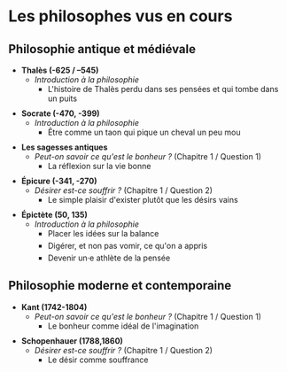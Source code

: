 # Les philosophes vus en cours

## Philosophie antique et médiévale

- Thalès (-625 / –545)
	- _Introduction à la philosophie_
		- L'histoire de Thalès perdu dans ses pensées et qui tombe dans un puits
- Socrate (-470, -399)
	- _Introduction à la philosophie_
		- Être comme un taon qui pique un cheval un peu mou
- Les sagesses antiques
	- _Peut-on savoir ce qu'est le bonheur ?_ (Chapitre 1 / Question 1)
		- La réflexion sur la vie bonne
- Épicure (-341, -270)
	- _Désirer est-ce souffrir ?_ (Chapitre 1 / Question 2)
		- Le simple plaisir d'exister plutôt que les désirs vains
- Épictète (50, 135)
	- _Introduction à la philosophie_
		- Placer les idées sur la balance
		- Digérer, et non pas vomir, ce qu'on a appris
		- Devenir un·e athlète de la pensée 

## Philosophie moderne et contemporaine

- Kant (1742-1804)
	- _Peut-on savoir ce qu'est le bonheur ?_ (Chapitre 1 / Question 1)
		- Le bonheur comme idéal de l'imagination
- Schopenhauer (1788,1860)
	- _Désirer est-ce souffrir ?_ (Chapitre 1 / Question 2)
		- Le désir comme souffrance

<style>
ul li {font-weight:bold; margin-bottom:10px;}
ul li ul li {font-weight:normal}
ul li ul li {margin-bottom:5px;}
</style>